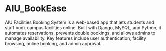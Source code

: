 # AIU_BookEase
AIU Facilities Booking System is a web-based app that lets students and staff book campus facilities online. Built with Django, MySQL, and Python, it automates reservations, prevents double bookings, and allows admins to manage availability. Key features include user authentication, facility browsing, online booking, and admin approval.
